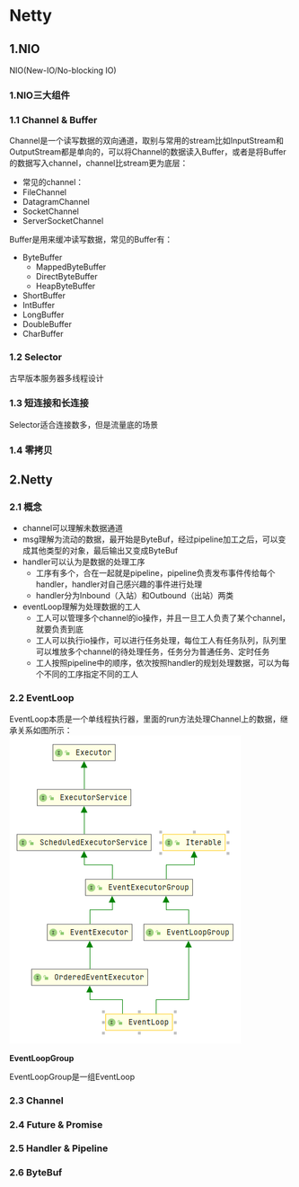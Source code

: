 # Netty

## 1.NIO
NIO(New-IO/No-blocking IO)

### 1.NIO三大组件
### 1.1 Channel & Buffer
Channel是一个读写数据的双向通道，取别与常用的stream比如InputStream和OutputStream都是单向的，可以将Channel的数据读入Buffer，或者是将Buffer的数据写入channel，channel比stream更为底层：
- 常见的channel：
- FileChannel
- DatagramChannel
- SocketChannel
- ServerSocketChannel

Buffer是用来缓冲读写数据，常见的Buffer有：
- ByteBuffer
    - MappedByteBuffer
    - DirectByteBuffer
    - HeapByteBuffer
- ShortBuffer
- IntBuffer
- LongBuffer
- DoubleBuffer
- CharBuffer

### 1.2 Selector
古早版本服务器多线程设计


### 1.3 短连接和长连接

Selector适合连接数多，但是流量底的场景

### 1.4 零拷贝

## 2.Netty
### 2.1 概念
- channel可以理解未数据通道
- msg理解为流动的数据，最开始是ByteBuf，经过pipeline加工之后，可以变成其他类型的对象，最后输出又变成ByteBuf
- handler可以认为是数据的处理工序
  - 工序有多个，合在一起就是pipeline，pipeline负责发布事件传给每个handler，handler对自己感兴趣的事件进行处理
  - handler分为Inbound（入站）和Outbound（出站）两类
- eventLoop理解为处理数据的工人
  - 工人可以管理多个channel的io操作，并且一旦工人负责了某个channel，就要负责到底
  - 工人可以执行io操作，可以进行任务处理，每位工人有任务队列，队列里可以堆放多个channel的待处理任务，任务分为普通任务、定时任务
  - 工人按照pipeline中的顺序，依次按照handler的规划处理数据，可以为每个不同的工序指定不同的工人
  
### 2.2 EventLoop

EventLoop本质是一个单线程执行器，里面的run方法处理Channel上的数据，继承关系如图所示：
![img.png](img/EventLoop.png)

**EventLoopGroup**

EventLoopGroup是一组EventLoop

### 2.3 Channel

### 2.4 Future & Promise

### 2.5 Handler & Pipeline

### 2.6 ByteBuf


